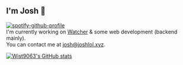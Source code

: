 ## I'm Josh 👋

[![spotify-github-profile](https://img.shields.io/endpoint?url=https://spotify-data.vercel.app/api/badge)](https://spotify-data.vercel.app/api/badge?redirect=true)<br>
I'm currently working on [Watcher](https://discordapp.com/oauth2/authorize?=&client_id=505571539333152781&scope=bot&permissions=8) & some web development (backend mainly).<br>
You can contact me at [josh@joshlol.xyz](mailto:josh@joshlol.xyz).

 [![Wist9063's GitHub stats](https://github-readme-stats.vercel.app/api?username=Wist9063)](https://github.com/anuraghazra/github-readme-stats)
